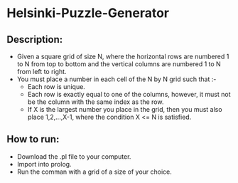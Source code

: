 # Helsinki-Puzzle-Generator

## Description:
- Given a square grid of size N, where the horizontal rows are numbered 1 to N from top to bottom and the vertical columns are numbered 1 to N from left to right.
- You must place a number in each cell of the N by N grid such that :-
  - Each row is unique.
  - Each row is exactly equal to one of the columns, however, it must not be the column with the same index as the row.
  - If X is the largest number you place in the grid, then you must also place 1,2,...,X-1, where the condition X <= N is satisfied.

## How to run:
- Download the .pl file to your computer.
- Import into prolog.
- Run the comman with a grid of a size of your choice.
